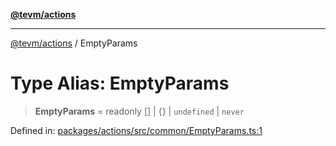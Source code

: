 [**@tevm/actions**](../README.md)

***

[@tevm/actions](../globals.md) / EmptyParams

# Type Alias: EmptyParams

> **EmptyParams** = readonly \[\] \| \{\} \| `undefined` \| `never`

Defined in: [packages/actions/src/common/EmptyParams.ts:1](https://github.com/evmts/tevm-monorepo/blob/main/packages/actions/src/common/EmptyParams.ts#L1)
